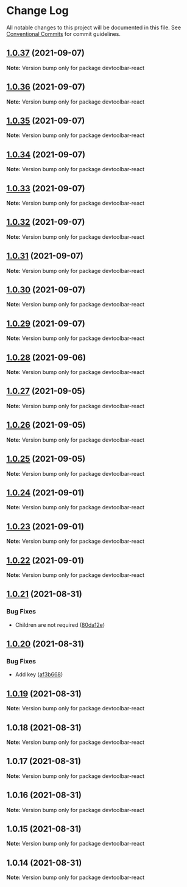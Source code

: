 # Change Log

All notable changes to this project will be documented in this file.
See [Conventional Commits](https://conventionalcommits.org) for commit guidelines.

## [1.0.37](https://github.com/JacobParis/devtoolbar/compare/devtoolbar-react@1.0.36...devtoolbar-react@1.0.37) (2021-09-07)

**Note:** Version bump only for package devtoolbar-react





## [1.0.36](https://github.com/JacobParis/devtoolbar/compare/devtoolbar-react@1.0.35...devtoolbar-react@1.0.36) (2021-09-07)

**Note:** Version bump only for package devtoolbar-react





## [1.0.35](https://github.com/JacobParis/devtoolbar/compare/devtoolbar-react@1.0.34...devtoolbar-react@1.0.35) (2021-09-07)

**Note:** Version bump only for package devtoolbar-react





## [1.0.34](https://github.com/JacobParis/devtoolbar/compare/devtoolbar-react@1.0.33...devtoolbar-react@1.0.34) (2021-09-07)

**Note:** Version bump only for package devtoolbar-react





## [1.0.33](https://github.com/JacobParis/devtoolbar/compare/devtoolbar-react@1.0.32...devtoolbar-react@1.0.33) (2021-09-07)

**Note:** Version bump only for package devtoolbar-react





## [1.0.32](https://github.com/JacobParis/devtoolbar/compare/devtoolbar-react@1.0.31...devtoolbar-react@1.0.32) (2021-09-07)

**Note:** Version bump only for package devtoolbar-react





## [1.0.31](https://github.com/JacobParis/devtoolbar/compare/devtoolbar-react@1.0.30...devtoolbar-react@1.0.31) (2021-09-07)

**Note:** Version bump only for package devtoolbar-react





## [1.0.30](https://github.com/JacobParis/devtoolbar/compare/devtoolbar-react@1.0.29...devtoolbar-react@1.0.30) (2021-09-07)

**Note:** Version bump only for package devtoolbar-react





## [1.0.29](https://github.com/JacobParis/devtoolbar/compare/devtoolbar-react@1.0.28...devtoolbar-react@1.0.29) (2021-09-07)

**Note:** Version bump only for package devtoolbar-react





## [1.0.28](https://github.com/JacobParis/devtoolbar/compare/devtoolbar-react@1.0.27...devtoolbar-react@1.0.28) (2021-09-06)

**Note:** Version bump only for package devtoolbar-react





## [1.0.27](https://github.com/JacobParis/devtoolbar/compare/devtoolbar-react@1.0.26...devtoolbar-react@1.0.27) (2021-09-05)

**Note:** Version bump only for package devtoolbar-react





## [1.0.26](https://github.com/JacobParis/devtoolbar/compare/devtoolbar-react@1.0.25...devtoolbar-react@1.0.26) (2021-09-05)

**Note:** Version bump only for package devtoolbar-react





## [1.0.25](https://github.com/JacobParis/devtoolbar/compare/devtoolbar-react@1.0.24...devtoolbar-react@1.0.25) (2021-09-05)

**Note:** Version bump only for package devtoolbar-react





## [1.0.24](https://github.com/JacobParis/devtoolbar/compare/devtoolbar-react@1.0.23...devtoolbar-react@1.0.24) (2021-09-01)

**Note:** Version bump only for package devtoolbar-react





## [1.0.23](https://github.com/JacobParis/devtoolbar/compare/devtoolbar-react@1.0.22...devtoolbar-react@1.0.23) (2021-09-01)

**Note:** Version bump only for package devtoolbar-react





## [1.0.22](https://github.com/JacobParis/devtoolbar/compare/devtoolbar-react@1.0.21...devtoolbar-react@1.0.22) (2021-09-01)

**Note:** Version bump only for package devtoolbar-react





## [1.0.21](https://github.com/JacobParis/devtoolbar/compare/devtoolbar-react@1.0.20...devtoolbar-react@1.0.21) (2021-08-31)


### Bug Fixes

* Children are not required ([80da12e](https://github.com/JacobParis/devtoolbar/commit/80da12ea872dc989965d37ae9a6fe85d3c0485d0))





## [1.0.20](https://github.com/JacobParis/devtoolbar/compare/devtoolbar-react@1.0.19...devtoolbar-react@1.0.20) (2021-08-31)


### Bug Fixes

* Add key ([af3b668](https://github.com/JacobParis/devtoolbar/commit/af3b6680b842caf12ca8d4511dcf6d742d8db84f))





## [1.0.19](https://github.com/JacobParis/devtoolbar/compare/devtoolbar-react@1.0.18...devtoolbar-react@1.0.19) (2021-08-31)

**Note:** Version bump only for package devtoolbar-react





## 1.0.18 (2021-08-31)

**Note:** Version bump only for package devtoolbar-react





## 1.0.17 (2021-08-31)

**Note:** Version bump only for package devtoolbar-react





## 1.0.16 (2021-08-31)

**Note:** Version bump only for package devtoolbar-react





## 1.0.15 (2021-08-31)

**Note:** Version bump only for package devtoolbar-react





## 1.0.14 (2021-08-31)

**Note:** Version bump only for package devtoolbar-react
